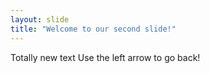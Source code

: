 ```yaml
---
layout: slide
title: "Welcome to our second slide!"
---
```

Totally new text
Use the left arrow to go back!
